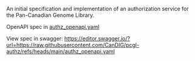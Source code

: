 An initial specification and implementation of an authorization service for the Pan-Canadian Genome Library. 

OpenAPI spec in [authz_openapi.yaml](https://github.com/CanDIG/pcgl-authz/blob/main/authz_openapi.yaml)

View spec in swagger: https://editor.swagger.io/?url=https://raw.githubusercontent.com/CanDIG/pcgl-authz/refs/heads/main/authz_openapi.yaml
